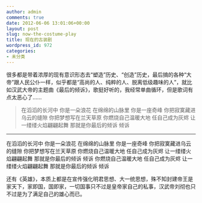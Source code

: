 ```yaml
---
author: admin
comments: true
date: 2012-06-06 13:01:06+00:00
layout: post
slug: now-the-costume-play
title: 现在的古装剧
wordpress_id: 972
categories:
- 未分类
---
```


很多都是带着浓厚的现有意识形态去“塑造”历史、“创造”历史，最后搞的各种“大帝”跟人民公仆一样，似乎都是“高尚的人、纯粹的人、脱离低级趣味的人”，就比如汉武大帝的主题曲《最后的倾诉》，歌挺好听的，我经常单曲循环，但是歌词有点太恶心了……
<!-- more -->


> 在滔滔的长河中
你是一朵浪花
在绵绵的山脉里
你是一座奇峰
你把寂寞藏进乌云的缝隙
你把梦想写在兰天草原
你燃烧自己温暖大地
任自己成为灰烬
让一缕缕火焰翩翩起舞
那就是你最后的倾诉
倾诉
**********************
在滔滔的长河中
你是一朵浪花
在绵绵的山脉里
你是一座奇峰
你把寂寞藏进乌云的缝隙
你把梦想写在兰天草原
你燃烧自己温暖大地
任自己成为灰烬
让一缕缕火焰翩翩起舞
那就是你最后的倾诉
倾诉
你燃烧自己温暖大地
任自己成为灰烬
让一缕缕火焰翩翩起舞
那就是你最后的倾诉
倾诉


还有《英雄》，本质上都是在宣传强化明君思想、大一统思想，殊不知封建帝王是家天下，家即国，国即家，一切国事只不过是皇帝家自己的私事，汉武帝刘彻也只不过是为了满足自己的雄心而已。
